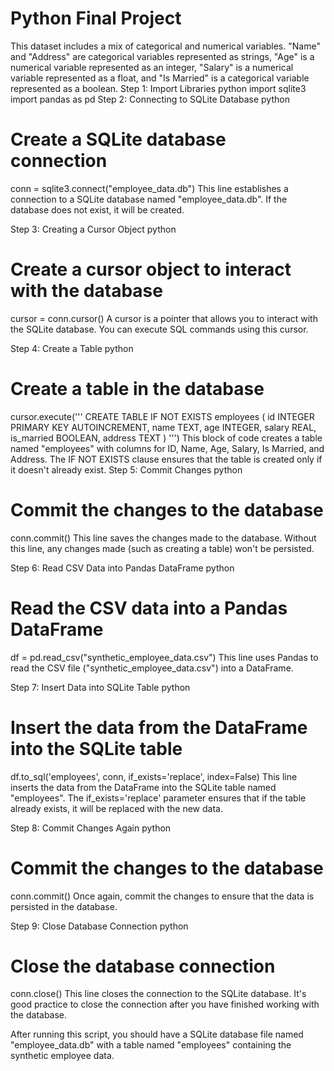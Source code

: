 
# Python Final Project

This dataset includes a mix of categorical and numerical variables. "Name" and "Address" are categorical variables represented as strings, "Age" is a numerical variable represented as an integer, "Salary" is a numerical variable represented as a float, and "Is Married" is a categorical variable represented as a boolean.
Step 1: Import Libraries
python
import sqlite3
import pandas as pd
Step 2: Connecting to SQLite Database
python
# Create a SQLite database connection
conn = sqlite3.connect("employee_data.db")
This line establishes a connection to a SQLite database named "employee_data.db". If the database does not exist, it will be created.

Step 3: Creating a Cursor Object
python
# Create a cursor object to interact with the database
cursor = conn.cursor()
A cursor is a pointer that allows you to interact with the SQLite database. You can execute SQL commands using this cursor.

Step 4: Create a Table
python
# Create a table in the database
cursor.execute('''
    CREATE TABLE IF NOT EXISTS employees (
        id INTEGER PRIMARY KEY AUTOINCREMENT,
        name TEXT,
        age INTEGER,
        salary REAL,
        is_married BOOLEAN,
        address TEXT
    )
''')
This block of code creates a table named "employees" with columns for ID, Name, Age, Salary, Is Married, and Address. The IF NOT EXISTS clause ensures that the table is created only if it doesn't already exist.
Step 5: Commit Changes
python
# Commit the changes to the database
conn.commit()
This line saves the changes made to the database. Without this line, any changes made (such as creating a table) won't be persisted.

Step 6: Read CSV Data into Pandas DataFrame
python
# Read the CSV data into a Pandas DataFrame
df = pd.read_csv("synthetic_employee_data.csv")
This line uses Pandas to read the CSV file ("synthetic_employee_data.csv") into a DataFrame.

Step 7: Insert Data into SQLite Table
python
# Insert the data from the DataFrame into the SQLite table
df.to_sql('employees', conn, if_exists='replace', index=False)
This line inserts the data from the DataFrame into the SQLite table named "employees". The if_exists='replace' parameter ensures that if the table already exists, it will be replaced with the new data.

Step 8: Commit Changes Again
python
# Commit the changes to the database
conn.commit()
Once again, commit the changes to ensure that the data is persisted in the database.

Step 9: Close Database Connection
python
# Close the database connection
conn.close()
This line closes the connection to the SQLite database. It's good practice to close the connection after you have finished working with the database.

After running this script, you should have a SQLite database file named "employee_data.db" with a table named "employees" containing the synthetic employee data.

